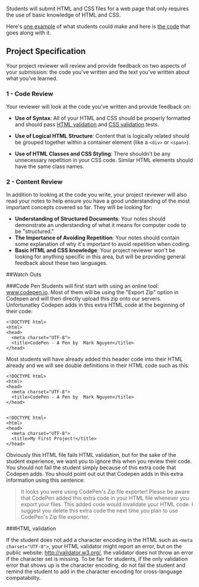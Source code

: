 Students will submit  HTML and CSS files for a web page that only requires the use of basic knowledge of HTML and CSS. 

Here's <a href="http://codepen.io/AndyAtUdacity/full/PwKdry/" target="_blank">one example</a> of what students could make and here is <a href="http://codepen.io/AndyAtUdacity/pen/PwKdry?editors=110" target="_blank">the code</a> that goes along with it.

## Project Specification
Your project reviewer will review and provide feedback on two aspects of your submission: the code you've written and the text you've written about what you've learned.

### 1 - Code Review
Your reviewer will look at the code you've written and provide feedback on:

* **Use of Syntax**: All of your HTML and CSS should be properly formatted and should pass <a href="http://validator.w3.org/#validate_by_input" target="_blank">HTML validation</a> and  <a href="https://jigsaw.w3.org/css-validator/#validate_by_input" target="_blank">CSS validation</a> tests. 

* **Use of Logical HTML Structure**: Content that is logically related should be grouped together within a container element (like a `<div>` or `<span>`). 
* **Use of HTML Classes and CSS Styling**: There shouldn't be any unnecessary repetition in your CSS code. Similar HTML elements should have the same class names.

### 2 - Content Review
In addition to looking at the code you write, your project reviewer will also read your notes to help ensure you have a good understanding of the most important concepts covered so far. They will be looking for:

* **Understanding of Structured Documents**: Your notes should demonstrate an understanding of what it means for computer code to be "structured."
* **The Importance of Avoiding Repetition**: Your notes should contain some explanation of why it's important to avoid repetition when coding.
* **Basic HTML and CSS knowledge**: Your project reviewer won't be looking for anything specific in this area, but will be providing general feedback about these two languages.


##Watch Outs

###Code Pen
Students will first start with using an online tool: www.codepen.io. Most of them will be using the "Export Zip" option in Codepen and will then directly upload this zip onto our servers. Unfortunatley Codepen adds in this extra HTML code at the beginning of their code:

```
<!DOCTYPE html>
<html>
<head>
  <meta charset="UTF-8">
  <title>CodePen - A Pen by  Mark Nguyen</title>
</head>
```

Most students will have already added this header code into their HTML already and we will see double definitions in their HTML code such as this:

```
<!DOCTYPE html>
<html>
<head>
  <meta charset="UTF-8">
  <title>CodePen - A Pen by  Mark Nguyen</title>
</head>


<!DOCTYPE html>
<html>
<head>
  <meta charset="UTF-8">
  <title>My First Project!</title>
</head>
```

Obviously this HTML file fails HTML validation, but for the sake of the student experience, we want you to ignore this when you review their code. You should not fail the student simply because of this extra code that Codepen adds. You should point out out that Codepen adds in this extra information using this sentence:

> It looks you were using CodePen's Zip file exporter! Please be aware that CodePen added this extra code in your HTML file whenever you export your files. This added code would invalidate your HTML code. I suggest you delete this extra code the next time you plan to use CodePen's Zip file exporter.

###HTML validation

If the student does not add a character encoding in the HTML such as `<meta charset="UTF-8">`, your HTML validator might report an error, but on the public website: http://validator.w3.org/, the validator does not throw an error if the character set is missing. To be fair for students, if the only validation error that shows up is the character encoding, do not fail the student and remind the student to add in the character encoding for cross-language compatability.

